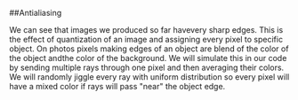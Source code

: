 ##Antialiasing

We can see that images we produced so far havevery sharp edges. This is the effect of quantization of an image and assigning every pixel to specific object. On photos pixels making edges of an object are blend of the color of the object andthe color of the background. We will simulate this in our code by sending multiple rays through one pixel and then averaging their colors. We will randomly jiggle every ray with uniform distribution so every pixel will have a mixed color if rays will pass "near" the object edge.
